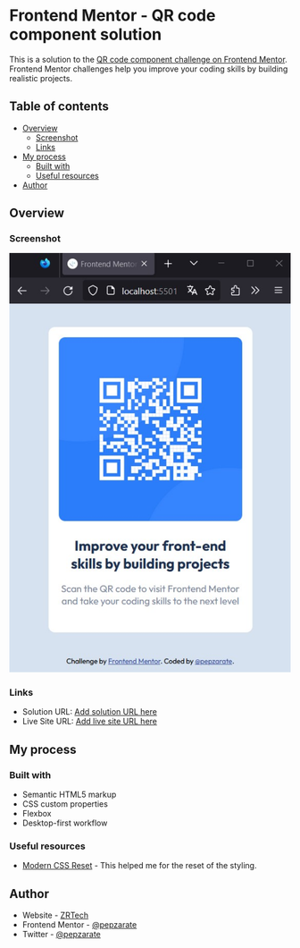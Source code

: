 # Frontend Mentor - QR code component solution

This is a solution to the [QR code component challenge on Frontend Mentor](https://www.frontendmentor.io/challenges/qr-code-component-iux_sIO_H). Frontend Mentor challenges help you improve your coding skills by building realistic projects. 

## Table of contents

- [Overview](#overview)
  - [Screenshot](#screenshot)
  - [Links](#links)
- [My process](#my-process)
  - [Built with](#built-with)
  - [Useful resources](#useful-resources)
- [Author](#author)

## Overview

### Screenshot

![](./images/screenshot.jpg)

### Links

- Solution URL: [Add solution URL here](https://your-solution-url.com)
- Live Site URL: [Add live site URL here](https://your-live-site-url.com)

## My process

### Built with

- Semantic HTML5 markup
- CSS custom properties
- Flexbox
- Desktop-first workflow

### Useful resources

- [Modern CSS Reset](https://www.joshwcomeau.com/css/custom-css-reset/#our-finished-product-10) - This helped me for the reset of the styling.


## Author

- Website - [ZRTech](https://dev.zrtech.com.mx/)
- Frontend Mentor - [@pepzarate](https://www.frontendmentor.io/profile/pepzarate)
- Twitter - [@pepzarate](https://twitter.com/pepzarate)

